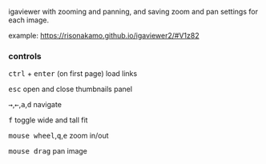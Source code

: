 igaviewer with zooming and panning, and saving zoom and pan settings for each image.

example: https://risonakamo.github.io/igaviewer2/#V1z82

### controls

<kbd>ctrl</kbd> + <kbd>enter</kbd> (on first page) load links

<kbd>esc</kbd> open and close thumbnails panel

<kbd>→</kbd>,<kbd>←</kbd>,<kbd>a</kbd>,<kbd>d</kbd> navigate

<kbd>f</kbd> toggle wide and tall fit

<kbd>mouse wheel</kbd>,<kbd>q</kbd>,<kbd>e</kbd> zoom in/out

<kbd>mouse drag</kbd> pan image
